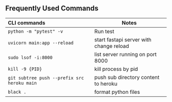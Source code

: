 ## Frequently Used Commands 

| CLI commands         | Notes |
| :-----------------|-------|
| `python -m "pytest" -v` | Run test|
| `uvicorn main:app --reload` | start fastapi server with change reload |
| `sudo lsof -i:8000` | list server running on port 8000 |
| `kill -9 {PID}` | kill process by pid |
| `git subtree push --prefix src heroku main`| push sub directory content to heroku|
| `black .` | format python files |
